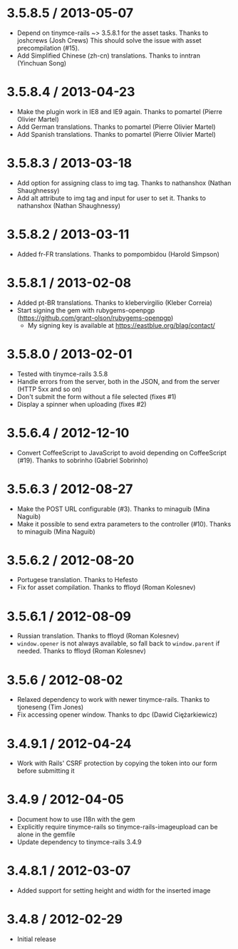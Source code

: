 # 3.5.8.5 / 2013-05-07

* Depend on tinymce-rails ~> 3.5.8.1 for the asset tasks. Thanks to joshcrews (Josh Crews)
  This should solve the issue with asset precompilation (#15).
* Add Simplified Chinese (zh-cn) translations. Thanks to inntran (Yinchuan Song)

# 3.5.8.4 / 2013-04-23

* Make the plugin work in IE8 and IE9 again. Thanks to pomartel (Pierre Olivier Martel)
* Add German translations. Thanks to pomartel (Pierre Olivier Martel)
* Add Spanish translations. Thanks to pomartel (Pierre Olivier Martel)

# 3.5.8.3 / 2013-03-18

* Add option for assigning class to img tag. Thanks to nathanshox (Nathan Shaughnessy)
* Add alt attribute to img tag and input for user to set it. Thanks to nathanshox (Nathan Shaughnessy)

# 3.5.8.2 / 2013-03-11

* Added fr-FR translations. Thanks to pompombidou (Harold Simpson)

# 3.5.8.1 / 2013-02-08

* Added pt-BR translations. Thanks to klebervirgilio (Kleber Correia)
* Start signing the gem with rubygems-openpgp (https://github.com/grant-olson/rubygems-openpgp)
  * My signing key is available at https://eastblue.org/blag/contact/

# 3.5.8.0 / 2013-02-01

* Tested with tinymce-rails 3.5.8
* Handle errors from the server, both in the JSON, and from the server (HTTP 5xx and so on)
* Don't submit the form without a file selected (fixes #1)
* Display a spinner when uploading (fixes #2)

# 3.5.6.4 / 2012-12-10

* Convert CoffeeScript to JavaScript to avoid depending on CoffeeScript (#19). Thanks to sobrinho (Gabriel Sobrinho)

# 3.5.6.3 / 2012-08-27

* Make the POST URL configurable (#3). Thanks to minaguib (Mina Naguib)
* Make it possible to send extra parameters to the controller (#10). Thanks to minaguib (Mina Naguib)

# 3.5.6.2 / 2012-08-20

* Portugese translation. Thanks to Hefesto
* Fix for asset compilation. Thanks to ffloyd (Roman Kolesnev)

# 3.5.6.1 / 2012-08-09

* Russian translation. Thanks to ffloyd (Roman Kolesnev)
* `window.opener` is not always available, so fall back to `window.parent` if needed. Thanks to ffloyd (Roman Kolesnev)

# 3.5.6 / 2012-08-02

* Relaxed dependency to work with newer tinymce-rails. Thanks to tjoneseng (Tim Jones)
* Fix accessing opener window. Thanks to dpc (Dawid Ciężarkiewicz)

# 3.4.9.1 / 2012-04-24

* Work with Rails' CSRF protection by copying the token into our form before submitting it

# 3.4.9 / 2012-04-05

* Document how to use I18n with the gem
* Explicitly require tinymce-rails so tinymce-rails-imageupload can be alone in the gemfile
* Update dependency to tinymce-rails 3.4.9

# 3.4.8.1 / 2012-03-07

* Added support for setting height and width for the inserted image

# 3.4.8 / 2012-02-29

* Initial release

